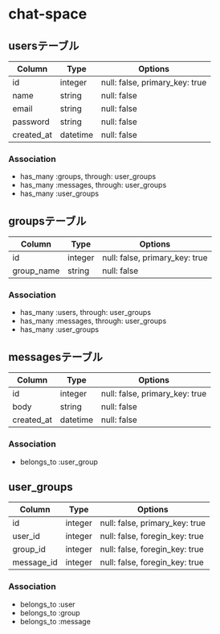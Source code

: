 # chat-space
## usersテーブル

|Column|Type|Options|
|------|----|-------|
|id|integer|null: false, primary_key: true|
|name|string|null: false|
|email|string|null: false|
|password|string|null: false|
|created_at|datetime|null: false|

### Association
- has_many :groups, through: user_groups
- has_many :messages, through: user_groups
- has_many :user_groups 


## groupsテーブル

Column|Type|Options|
|------|----|-------|
|id|integer|null: false, primary_key: true|
|group_name|string|null: false|

### Association
- has_many :users, through: user_groups
- has_many :messages, through: user_groups
- has_many :user_groups


## messagesテーブル

Column|Type|Options|
|------|----|-------|
|id|integer|null: false, primary_key: true|
|body|string|null: false|
|created_at|datetime|null: false|

### Association
- belongs_to :user_group


## user_groups

Column|Type|Options|
|------|----|-------|
|id|integer|null: false, primary_key: true|
|user_id|integer|null: false, foregin_key: true|
|group_id|integer|null: false, foregin_key: true|
|message_id|integer|null: false, foregin_key: true|

### Association
- belongs_to :user
- belongs_to :group
- belongs_to :message








